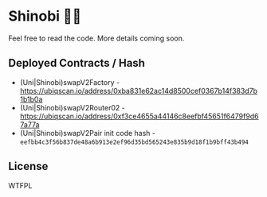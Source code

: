 # Shinobi 🏴‍☠️

Feel free to read the code. More details coming soon.

## Deployed Contracts / Hash

- (Uni|Shinobi)swapV2Factory - https://ubiqscan.io/address/0xba831e62ac14d8500cef0367b14f383d7b1b1b0a
- (Uni|Shinobi)swapV2Router02 - https://ubiqscan.io/address/0xf3ce4655a44146c8eefbf45651f6479f9d67a77a
- (Uni|Shinobi)swapV2Pair init code hash - `eefbb4c3f56b837de48a6b913e2ef96d35bd565243e835b9d18f1b9bff43b494`

## License

WTFPL
